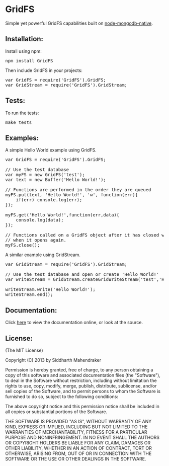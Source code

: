# GridFS

Simple yet powerful GridFS capabilities built on [node-mongodb-native](https://github.com/christkv/node-mongodb-native "node-mongodb-native").

## Installation:

Install using npm:
<pre>
npm install GridFS
</pre>

Then include GridFS in your projects:
<pre>
var GridFS = require('GridFS').GridFS;
var GridStream = require('GridFS').GridStream;
</pre>

## Tests:

To run the tests:
<pre>
make tests
</pre>

## Examples:

A simple Hello World example using GridFS.
<pre>
var GridFS = require('GridFS').GridFS;

// Use the test database
var myFS = new GridFS('test');
var text = new Buffer('Hello World!');

// Functions are performed in the order they are queued
myFS.put(text, 'Hello World!', 'w', function(err){
	if(err) console.log(err);
});

myFS.get('Hello World!',function(err,data){
	console.log(data);
});

// Functions called on a GridFS object after it has closed will be queued to perform
// when it opens again.
myFS.close();
</pre>

A similar example using GridStream.
<pre>
var GridStream = require('GridFS').GridStream;

// Use the test database and open or create 'Hello World!'
var writeStream = GridStream.createGridWriteStream('test','Hello World!','w');

writeStream.write('Hello World!');
writeStream.end();
</pre>

## Documentation:

Click [here](http://siddmahen.github.com/GridFS) to view the documentation online, or look at the source.

## License:

(The MIT License)

Copyright (C) 2013 by Siddharth Mahendraker

Permission is hereby granted, free of charge, to any person obtaining a copy
of this software and associated documentation files (the "Software"), to deal
in the Software without restriction, including without limitation the rights
to use, copy, modify, merge, publish, distribute, sublicense, and/or sell
copies of the Software, and to permit persons to whom the Software is
furnished to do so, subject to the following conditions:

The above copyright notice and this permission notice shall be included in
all copies or substantial portions of the Software.

THE SOFTWARE IS PROVIDED "AS IS", WITHOUT WARRANTY OF ANY KIND, EXPRESS OR
IMPLIED, INCLUDING BUT NOT LIMITED TO THE WARRANTIES OF MERCHANTABILITY,
FITNESS FOR A PARTICULAR PURPOSE AND NONINFRINGEMENT. IN NO EVENT SHALL THE
AUTHORS OR COPYRIGHT HOLDERS BE LIABLE FOR ANY CLAIM, DAMAGES OR OTHER
LIABILITY, WHETHER IN AN ACTION OF CONTRACT, TORT OR OTHERWISE, ARISING FROM,
OUT OF OR IN CONNECTION WITH THE SOFTWARE OR THE USE OR OTHER DEALINGS IN
THE SOFTWARE.
